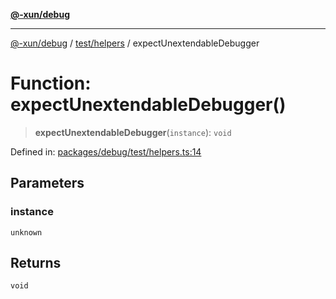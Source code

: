 [**@-xun/debug**](../../../README.md)

***

[@-xun/debug](../../../README.md) / [test/helpers](../README.md) / expectUnextendableDebugger

# Function: expectUnextendableDebugger()

> **expectUnextendableDebugger**(`instance`): `void`

Defined in: [packages/debug/test/helpers.ts:14](https://github.com/Xunnamius/rejoinder/blob/8a30e3e849ce1f6dc4f0e3024c6c25440d95742f/packages/debug/test/helpers.ts#L14)

## Parameters

### instance

`unknown`

## Returns

`void`
